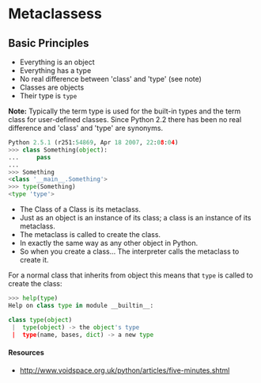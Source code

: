 # Metaclassess

## Basic Principles

* Everything is an object
* Everything has a type
* No real difference between 'class' and 'type' (see note)
* Classes are objects
* Their type is `type`

**Note:** Typically the term type is used for the built-in types and the term
class for user-defined classes. Since Python 2.2 there has been no real
difference and 'class' and 'type' are synonyms.

```python
Python 2.5.1 (r251:54869, Apr 18 2007, 22:08:04)
>>> class Something(object):
...     pass
...
>>> Something
<class '__main__.Something'>
>>> type(Something)
<type 'type'>
```

* The Class of a Class is its metaclass.
* Just as an object is an instance of its class; a class is an instance of its
metaclass.
* The metaclass is called to create the class.
* In exactly the same way as any other object in Python.
* So when you create a class... The interpreter calls the metaclass to create
it.

For a normal class that inherits from object this means that `type` is called to
create the class:

```python
>>> help(type)
Help on class type in module __builtin__:

class type(object)
 |  type(object) -> the object's type
 |  type(name, bases, dict) -> a new type

```

#### Resources

* http://www.voidspace.org.uk/python/articles/five-minutes.shtml
